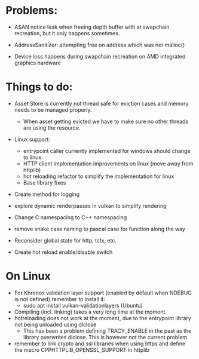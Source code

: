 # Problems:
* ASAN notice leak when freeing depth buffer with at swapchain recreation, but it only happens sometimes.
 * AddressSanitizer: attempting free on address which was not malloc()

* Device loss happens during swapchain recreation on AMD integrated graphics hardware

# Things to do:

* Asset Store is currently not thread safe for eviction cases and memory needs to be managed properly.
  * When asset getting evicted we have to make sure no other threads are using the resource.

* Linux support:
  * entrypoint caller currently implemented for windows should change to linux.
  * HTTP client implementation improvements on linux (move away from httplib)
  * hot reloading refactor to simplify the implementation for linux
  * Base library fixes
* Create method for logging
* explore dynamic renderpasses in vulkan to simplify rendering
* Change C namespacing to C++ namespacing
* remove snake case naming to pascal case for function along the way
* Reconsider global state for http, tctx, etc.
* Create hot reload enable/disable switch

# On Linux
* For Khronos validation layer support (enabled by default when NDEBUG is not defined) remember to install it:
  * sudo apt install vulkan-validationlayers (Ubuntu)
* Compiling (incl. linking) takes a very long time at the moment.
* hotreloading does not work at the moment, due to the entrypoint library not being unloaded using dlclose
  * This has been a problem defining TRACY_ENABLE in the past as the library overwrites dlclose. This is however not the current problem
* remember to link crypto and ssl libraries when using https and define the macro CPPHTTPLIB_OPENSSL_SUPPORT in httplib
